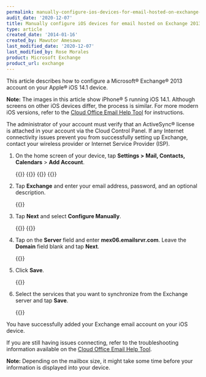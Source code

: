 ```yaml
---
permalink: manually-configure-ios-devices-for-email-hosted-on-exchange-2013/
audit_date: '2020-12-07'
title: Manually configure iOS devices for email hosted on Exchange 2013
type: article
created_date: '2014-01-16'
created_by: Mawutor Amesawu
last_modified_date: '2020-12-07'
last_modified_by: Rose Morales
product: Microsoft Exchange
product_url: exchange
---
```


This article describes how to configure a Microsoft&reg; Exchange&reg; 2013 account on your
Apple&reg; iOS 14.1 device.

**Note:** The images in this article show iPhone&reg; 5 running iOS 14.1. Although
screens on other iOS devices differ, the process is similar. For more modern iOS versions, refer to the [Cloud Office Email Help Tool](https://emailhelp.rackspace.com) for instructions.

The administrator of your account must verify that an
ActiveSync&reg; license is attached in your account via the Cloud Control
Panel. If any Internet connectivity issues prevent you from
successfully setting up Exchange, contact your wireless provider or
Internet Service Provider (ISP).

1. On the home screen of your device, tap **Settings &gt;** **Mail,
   Contacts, Calendars** &gt; **Add Account**.

   {{<image src="1.png" alt="" title="">}}
   {{<image src="2.png" alt="" title="">}}
   {{<image src="3.png" alt="" title="">}}
   {{<image src="4.png" alt="" title="">}}

2. Tap **Exchange** and enter your email address, password, and an
   optional description.

   {{<image src="5.png" alt="" title="">}}

3. Tap **Next** and select **Configure Manually**.

   {{<image src="6.png" alt="" title="">}}
   {{<image src="7.png" alt="" title="">}}

4. Tap on the **Server** field and enter
   **mex06.emailsrvr.com**. Leave the **Domain** field blank and tap **Next**.

   {{<image src="8.png" alt="" title="">}}

5. Click **Save**.

   {{<image src="9.png" alt="" title="">}}

6. Select the services that you want to synchronize from the Exchange
   server and tap **Save**.

   {{<image src="10.png" alt="" title="">}}

You have successfully added your Exchange email account on your iOS
device.

If you are still having issues connecting, refer to the troubleshooting information available on the [Cloud Office Email Help Tool](https://emailhelp.rackspace.com).

**Note:** Depending on the mailbox size, it might take some
time before your information is displayed into your device.
